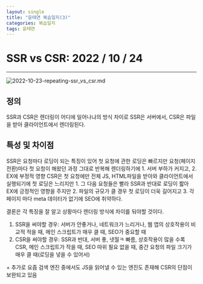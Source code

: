```yaml
---
layout: single
title: "윤태연 복습일지(3)"
categories: 복습일지
tags: 윤태연
---
```


# SSR vs CSR: 2022 / 10 / 24

---

![2022-10-23-repeating-ssr_vs_csr.md](https://user-images.githubusercontent.com/94962427/197333747-37c59586-8098-45df-9895-6a1ddeb64021.png)

## 정의

SSR과 CSR은 렌더링이 어디에 일어나냐의 방식 차이로 SSR은 서버에서, CSR은 파일을 받아 클라이언트에서 렌더링된다.

## 특성 및 차이점

SSR은 요청마다 로딩이 되는 특징이 있어 첫 요청에 관한 로딩은 빠르지만 요청(페이지 전환)마다 첫 요청이 해왔던 과정 그대로 반복해 렌더링하기에 1. 서버 부하가 커지고, 2. EX에 부정적 영향
CSR은 첫 요청에만 전체 JS, HTML파일을 받아와 클라이언트에서 실행되기에 첫 로딩은 느리지만 1. 그 다음 요청들은 빨라 SSR과 반대로 로딩이 짧아 EX에 긍정적인 영향을 주지만 2. 파일의 규모가 클 경우 첫 로딩이 더욱 길어지고 3. 각 페이지 마다 meta 데이터가 없기에 SEO에 취약하다.

결론은 각 특징을 잘 알고 상황마다 렌더링 방식에 차이를 둬야할 것이다.

1. SSR을 써야할 경우: 서버가 안좋거나, 네트워크가 느리거나, 웹 앱의 상호작용이 비교적 적을 때, 메인 스크립트가 매우 클 때, SEO가 중요할 때
2. CSR을 써야할 경우: SSR과 반대, 서버 좋, 넷월ㅋ 빠름, 상호작용이 많을 수록 CSR, 메인 스크립트가 작을 때, SEO 따위 필요 없을 때, 중간 요청의 파일 크기가 매우 클 때(로딩을 넣을 수 있어서)

\+ 추가로 요즘 검색 엔진 중에서도 JS을 읽어낼 수 있는 엔진도 존재해 CSR의 단점이 보완되고 있음

